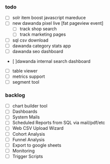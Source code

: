 ### todo
- [ ] solr item boost javascript mareduce
- [ ] new dawanda pixel live [fat pageview event]
  - [ ] track shop search
  - [ ] track marketing pages 
- [ ] sql csv download
- [ ] dawanda category stats app
- [ ] dawanda seo dashboard
- [ ]dawanda internal search dashboard
- [ ] table viewer
- [ ] metrics support
- [ ] segment tool

### backlog
- [ ] chart builder tool
- [ ] Dashboards
- [ ] System Mails
- [ ] Scheduled Reports from SQL via mail/pdf/etc
- [ ] Web CSV Upload Wizard
- [ ] Cohort Analysis
- [ ] Funnel Analysis
- [ ] Export to google sheets
- [ ] Monitoring
- [ ] Trigger Scripts
